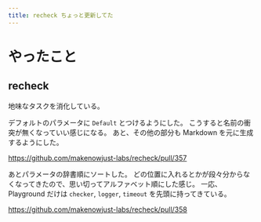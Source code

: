 ```yaml
---
title: recheck ちょっと更新してた
---
```


# やったこと

## recheck

地味なタスクを消化している。

デフォルトのパラメータに `Default` とつけるようにした。
こうすると名前の衝突が無くなっていい感じになる。
あと、その他の部分も Markdown を元に生成するようにした。

<https://github.com/makenowjust-labs/recheck/pull/357>

あとパラメータの辞書順にソートした。
どの位置に入れるとかが段々分からなくなってきたので、思い切ってアルファベット順にした感じ。
一応、Playground だけは `checker`, `logger`, `timeout` を先頭に持ってきている。

<https://github.com/makenowjust-labs/recheck/pull/358>
